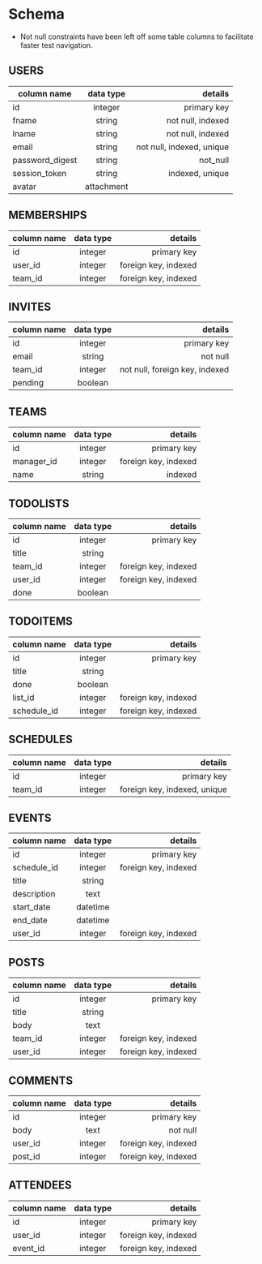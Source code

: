 # Schema

- Not null constraints have been left off some table columns to facilitate faster test navigation.

## USERS

column name       | data type |	details
-----------------|:-----------:|--------------------------:|
id	             |integer	     | primary key
fname	           | string	     | not null, indexed
lname	           | string	     | not null, indexed
email	           | string	     | not null, indexed, unique
password_digest	 | string	     |  not_null
session_token	   | string	     | indexed, unique
avatar |  attachment |


## MEMBERSHIPS

column name       | data type |	details
-----------------|:-----------:|----------------------------------:|
id	             |  integer	   |   primary key
user_id	         |  	integer   |	foreign key, indexed
team_id	       |  integer	   |   foreign key, indexed


## INVITES

column name       | data type |	details
-----------------|:-----------:|----------------------------------:|
id	             |  integer	   |   primary key
email	         |  	string   |	not null
team_id	       |  integer	   |   not null, foreign key, indexed
pending | boolean |


## TEAMS

column name       | data type |	details
-----------------|:-----------:|---------------------------------:|
id	           |    integer	 | primary key
manager_id	   |  integer	   | foreign key, indexed
name	         |  string	   | indexed


## TODOLISTS

column name       | data type |	details
-----------------|:-----------:|--------------------------------:|
id	             |  integer	   | primary key
title	         |    string	 |
team_id	       |    integer	 | foreign key, indexed
user_id     | integer | foreign key, indexed
done | boolean |


## TODOITEMS

column name       | data type |	details
-----------------|:-----------:|--------------------------:|
id	| integer | primary key
title	|string	|
done	| boolean|
list_id	| integer	| foreign key, indexed
schedule_id	| integer	| foreign key, indexed

## SCHEDULES

column name       | data type |	details
-----------------|:-----------:|--------------------------:|
id	| integer	| primary key
team_id	| integer	| foreign key, indexed, unique

## EVENTS

column name       | data type |	details
-----------------|:-----------:|--------------------------:|
id	| integer	| primary key
schedule_id	| integer| 	foreign key, indexed
title	| string	|
description	| text	|
start_date	| datetime	|
end_date	| datetime	|
user_id	| integer	| foreign key, indexed

## POSTS

column name       | data type | details
-----------------|:-----------:|--------------------------:|
id  | integer | primary key
title   | string |
body    | text |
team_id | integer | foreign key, indexed
user_id | integer |foreign key, indexed

## COMMENTS

column name       | data type |	details
-----------------|:-----------:|--------------------------:|
id	|integer | primary key
body | text | not null
user_id	|integer | foreign key, indexed
post_id |integer | foreign key, indexed



## ATTENDEES

column name       | data type |	details
-----------------|:-----------:|--------------------------:|
id	| integer |	primary key
user_id	| integer |	foreign key, indexed
event_id	| integer |	foreign key, indexed

